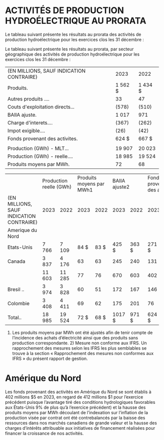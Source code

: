 # ACTIVITÉS DE PRODUCTION HYDROÉLECTRIQUE AU PRORATA

Le tableau suivant présente les résultats au prorata des activités de production hydroélectrique pour les exercices clos les 31 décembre :

Le tableau suivant présente les résultats au prorata, par secteur géographique des activités de production hydroélectrique pour les exercices clos les 31 décembre :   

<table><tr><td>(EN MILLIONS, SAUF INDICATION CONTRAIRE)</td><td>2023</td><td>2022</td></tr><tr><td>Produits.</td><td>1 562 $</td><td>1 434 $</td></tr><tr><td>Autres produits ....</td><td>33</td><td>47</td></tr><tr><td>Couts d&#x27;exploitation directs...</td><td>(578)</td><td>(510)</td></tr><tr><td>BAIIA ajuste.</td><td>1 017</td><td>971</td></tr><tr><td>Charge d&#x27;interets....</td><td>(367)</td><td>(262)</td></tr><tr><td>Impot exigible....</td><td>(26)</td><td>(42)</td></tr><tr><td>Fonds provenant des activites.</td><td>624 $</td><td>667 $</td></tr><tr><td></td><td></td><td></td></tr><tr><td>Production (GWh) - MLT...</td><td>19 907</td><td>20 023</td></tr><tr><td>Production (GWh) - reelle....</td><td>18 985</td><td>19 524</td></tr><tr><td>Produits moyens par MWh.</td><td>72</td><td>68</td></tr></table>

<table><tr><td></td><td colspan="2">Production reelle (GWh)</td><td colspan="2">Produits moyens par MWh1</td><td colspan="2">BAIIA ajuste2</td><td colspan="2">Fonds provenant des activites</td></tr><tr><td>(EN MILLIONS, SAUF INDICATION CONTRAIRE)</td><td>2023</td><td>2022</td><td>2023</td><td>2022</td><td>2023</td><td>2022</td><td>2023</td><td>2022</td></tr><tr><td>Amerique du Nord</td><td></td><td></td><td></td><td></td><td></td><td></td><td></td><td></td></tr><tr><td>Etats-Unis</td><td>7 766</td><td>7 109</td><td>84 $</td><td>83 $</td><td>425 $</td><td>363 $</td><td>271 $</td><td>270 $</td></tr><tr><td>Canada</td><td>3 837</td><td>4 176</td><td>63</td><td>63</td><td>245</td><td>240</td><td>131</td><td>142</td></tr><tr><td></td><td>11 603</td><td>11 285</td><td>77</td><td>76</td><td>670</td><td>603</td><td>402</td><td>412</td></tr><tr><td>Bresil ..</td><td>3 974</td><td>3 828</td><td>60</td><td>51</td><td>172</td><td>167</td><td>146</td><td>138</td></tr><tr><td>Colombie </td><td>3 408</td><td>4 411</td><td>69</td><td>62</td><td>175</td><td>201</td><td>76</td><td>117</td></tr><tr><td>Total..</td><td>18 985</td><td>19 524</td><td>72 $</td><td>68 $</td><td>1017 $</td><td>971 $</td><td>624 $</td><td>667 $</td></tr></table>

1) Les produits moyens par MWh ont été ajustés afin de tenir compte de l’incidence des achats d’électricité ainsi que des produits sans production correspondante. 2) Mesure non conforme aux IFRS. Un rapprochement des mesures selon les IFRS les plus semblables se trouve à la section « Rapprochement des mesures non conformes aux IFRS » du présent rapport de gestion.

# Amérique du Nord

Les fonds provenant des activités en Amérique du Nord se sont établis à 402 millions $\$ 5$ en 2023, en regard de 412 millions $\$ 1$ pour l’exercice précédent puisque l’avantage tiré des conditions hydrologiques favorables aux États-Unis $9 \%$ de plus qu’à l’exercice précédent) et la hausse des produits moyens par MWh découlant de l’indexation sur l’inflation de la production visée par contrat ont été contrebalancés par la baisse des ressources dans nos marchés canadiens de grande valeur et la hausse des charges d’intérêts attribuable aux initiatives de financement réalisées pour financer la croissance de nos activités.
